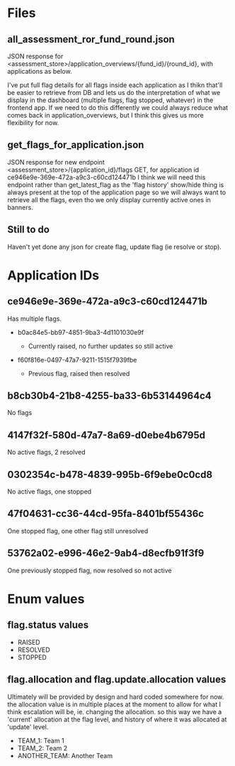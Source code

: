# Files
## all_assessment_ror_fund_round.json
JSON response for <assessment_store>/application_overviews/{fund_id}/{round_id}, with applications as below.

I've put full flag details for all flags inside each application as I thikn that'll be easier to retrieve from DB and lets us do the interpretation of what we display in the dashboard (multiple flags, flag stopped, whatever) in the frontend app. If we need to do this differently we could always reduce what comes back in application_overviews, but I think this gives us more flexibility for now.

## get_flags_for_application.json
JSON response for new endpoint <assessment_store>/{application_id}/flags GET, for application id ce946e9e-369e-472a-a9c3-c60cd124471b
I think we will need this endpoint rather than get_latest_flag as the 'flag history' show/hide thing is always present at the top of the application page so we will always want to retrieve all the flags, even tho we only display currently active ones in banners.

## Still to do
Haven't yet done any json for create flag, update flag (ie resolve or stop).



# Application IDs
## ce946e9e-369e-472a-a9c3-c60cd124471b
Has multiple flags.
- b0ac84e5-bb97-4851-9ba3-4d1101030e9f
    - Currently raised, no further updates so still active

- f60f816e-0497-47a7-9211-1515f7939fbe
    - Previous flag, raised then resolved

## b8cb30b4-21b8-4255-ba33-6b53144964c4
No flags

## 4147f32f-580d-47a7-8a69-d0ebe4b6795d
No active flags, 2 resolved

## 0302354c-b478-4839-995b-6f9ebe0c0cd8
No active flags, one stopped

## 47f04631-cc36-44cd-95fa-8401bf55436c
One stopped flag, one other flag still unresolved

## 53762a02-e996-46e2-9ab4-d8ecfb91f3f9
One previously stopped flag, now resolved so not active


# Enum values

## flag.status values
- RAISED
- RESOLVED
- STOPPED

## flag.allocation and flag.update.allocation values
Ultimately will be provided by design and hard coded somewhere for now.
the allocation value is in multiple places at the moment to allow for what I think escalation will be, ie. changing the allocation.
so this way we have a 'current' allocation at the flag level, and history of where it was allocated at 'update' level.

- TEAM_1: Team 1
- TEAM_2: Team 2
- ANOTHER_TEAM: Another Team
